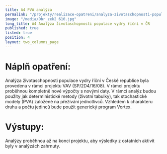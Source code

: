 ```yaml
---
title: A4 PVA analýza
permalink: "/projekty/realizace-opatreni/analyza-zivotaschopnosti-populace"
image: "/media/Obr_zek2_610.jpg"
long_title: A4 Analýza životaschopnosti populace vydry říční v ČR
published: true
listed: true
position: 4
layout: two_columns_page
---
```

# Náplň opatření:

Analýza životaschopnosti populace vydry říční v České republice byla
provedena v rámci projektu VAV (SP/2D4/16/08). V rámci projektu
proběhnou kompletně nové výpočty s novými daty. V rámci analýz budou
použity jak deterministické metody (životní tabulky), tak stochastické
modely (PVA) založené na přežívání jednotlivců. Vzhledem k charakteru
druhu a počtu jedinců bude použit generický program Vortex.

# Výstupy:

Analýzy proběhnou až na konci projektu, aby výsledky z ostatních aktivit
byly v analýzách zahrnuty.
